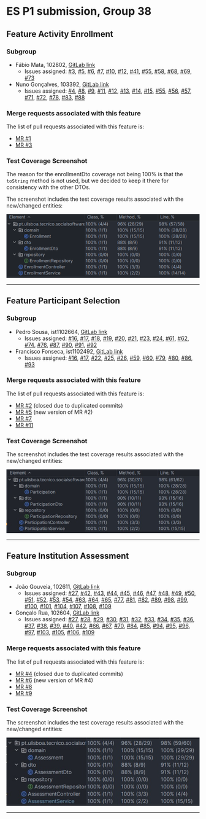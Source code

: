 # ES P1 submission, Group 38

## Feature Activity Enrollment

### Subgroup
- Fábio Mata, 102802, [GitLab link](https://gitlab.rnl.tecnico.ulisboa.pt/ist1102802)
    + Issues assigned: [#3](https://gitlab.rnl.tecnico.ulisboa.pt/es/es24-38/-/issues/3),
      [#5](https://gitlab.rnl.tecnico.ulisboa.pt/es/es24-38/-/issues/5),
      [#6](https://gitlab.rnl.tecnico.ulisboa.pt/es/es24-38/-/issues/6),
      [#7](https://gitlab.rnl.tecnico.ulisboa.pt/es/es24-38/-/issues/7),
      [#10](https://gitlab.rnl.tecnico.ulisboa.pt/es/es24-38/-/issues/10),
      [#12](https://gitlab.rnl.tecnico.ulisboa.pt/es/es24-38/-/issues/12),
      [#41](https://gitlab.rnl.tecnico.ulisboa.pt/es/es24-38/-/issues/41),
      [#55](https://gitlab.rnl.tecnico.ulisboa.pt/es/es24-38/-/issues/55),
      [#58](https://gitlab.rnl.tecnico.ulisboa.pt/es/es24-38/-/issues/58),
      [#68](https://gitlab.rnl.tecnico.ulisboa.pt/es/es24-38/-/issues/68),
      [#69](https://gitlab.rnl.tecnico.ulisboa.pt/es/es24-38/-/issues/69),
      [#73](https://gitlab.rnl.tecnico.ulisboa.pt/es/es24-38/-/issues/73)
- Nuno Gonçalves, 103392, [GitLab link](https://gitlab.rnl.tecnico.ulisboa.pt/ist1103392)
    + Issues assigned: [#4](https://gitlab.rnl.tecnico.ulisboa.pt/es/es24-38/-/issues/4),
      [#8](https://gitlab.rnl.tecnico.ulisboa.pt/es/es24-38/-/issues/8),
      [#9](https://gitlab.rnl.tecnico.ulisboa.pt/es/es24-38/-/issues/9),
      [#11](https://gitlab.rnl.tecnico.ulisboa.pt/es/es24-38/-/issues/11),
      [#12](https://gitlab.rnl.tecnico.ulisboa.pt/es/es24-38/-/issues/12),
      [#13](https://gitlab.rnl.tecnico.ulisboa.pt/es/es24-38/-/issues/13),
      [#14](https://gitlab.rnl.tecnico.ulisboa.pt/es/es24-38/-/issues/14),
      [#15](https://gitlab.rnl.tecnico.ulisboa.pt/es/es24-38/-/issues/15),
      [#55](https://gitlab.rnl.tecnico.ulisboa.pt/es/es24-38/-/issues/55),
      [#56](https://gitlab.rnl.tecnico.ulisboa.pt/es/es24-38/-/issues/56),
      [#57](https://gitlab.rnl.tecnico.ulisboa.pt/es/es24-38/-/issues/57),
      [#71](https://gitlab.rnl.tecnico.ulisboa.pt/es/es24-38/-/issues/71),
      [#72](https://gitlab.rnl.tecnico.ulisboa.pt/es/es24-38/-/issues/72),
      [#78](https://gitlab.rnl.tecnico.ulisboa.pt/es/es24-38/-/issues/78),
      [#83](https://gitlab.rnl.tecnico.ulisboa.pt/es/es24-38/-/issues/83),
      [#88](https://gitlab.rnl.tecnico.ulisboa.pt/es/es24-38/-/issues/88)

### Merge requests associated with this feature

The list of pull requests associated with this feature is:

- [MR #1](https://gitlab.rnl.tecnico.ulisboa.pt/es/es24-38/-/merge_requests/1)
- [MR #3](https://gitlab.rnl.tecnico.ulisboa.pt/es/es24-38/-/merge_requests/3)


### Test Coverage Screenshot

The reason for the enrollmentDto coverage not being 100% is that the `toString` method is not used,
but we decided to keep it there for consistency with the other DTOs.

The screenshot includes the test coverage results associated with the new/changed entities:

![Test Coverage Screenshot](./EnrollmentTestCoverage.png)

---

## Feature Participant Selection

### Subgroup
 - Pedro Sousa, ist1102664, [GitLab link](https://gitlab.rnl.tecnico.ulisboa.pt/ist1102664)
   + Issues assigned: 
    [#16](https://gitlab.rnl.tecnico.ulisboa.pt/es/es24-38/-/issues/16),
    [#17](https://gitlab.rnl.tecnico.ulisboa.pt/es/es24-38/-/issues/17),
    [#18](https://gitlab.rnl.tecnico.ulisboa.pt/es/es24-38/-/issues/18),
    [#19](https://gitlab.rnl.tecnico.ulisboa.pt/es/es24-38/-/issues/19),
    [#20](https://gitlab.rnl.tecnico.ulisboa.pt/es/es24-38/-/issues/20), 
    [#21](https://gitlab.rnl.tecnico.ulisboa.pt/es/es24-38/-/issues/21), 
    [#23](https://gitlab.rnl.tecnico.ulisboa.pt/es/es24-38/-/issues/23), 
    [#24](https://gitlab.rnl.tecnico.ulisboa.pt/es/es24-38/-/issues/24), 
    [#61](https://gitlab.rnl.tecnico.ulisboa.pt/es/es24-38/-/issues/61), 
    [#62](https://gitlab.rnl.tecnico.ulisboa.pt/es/es24-38/-/issues/62), 
    [#74](https://gitlab.rnl.tecnico.ulisboa.pt/es/es24-38/-/issues/74), 
    [#76](https://gitlab.rnl.tecnico.ulisboa.pt/es/es24-38/-/issues/76), 
    [#87](https://gitlab.rnl.tecnico.ulisboa.pt/es/es24-38/-/issues/87), 
    [#90](https://gitlab.rnl.tecnico.ulisboa.pt/es/es24-38/-/issues/90), 
    [#91](https://gitlab.rnl.tecnico.ulisboa.pt/es/es24-38/-/issues/91), 
    [#92](https://gitlab.rnl.tecnico.ulisboa.pt/es/es24-38/-/issues/92)
 - Francisco Fonseca, ist1102492, [GitLab link](https://gitlab.rnl.tecnico.ulisboa.pt/ist1102492)
   + Issues assigned: 
   [#16](https://gitlab.rnl.tecnico.ulisboa.pt/es/es24-38/-/issues/16), 
   [#17](https://gitlab.rnl.tecnico.ulisboa.pt/es/es24-38/-/issues/17), 
   [#22](https://gitlab.rnl.tecnico.ulisboa.pt/es/es24-38/-/issues/22), 
   [#25](https://gitlab.rnl.tecnico.ulisboa.pt/es/es24-38/-/issues/25), 
   [#26](https://gitlab.rnl.tecnico.ulisboa.pt/es/es24-38/-/issues/26), 
   [#59](https://gitlab.rnl.tecnico.ulisboa.pt/es/es24-38/-/issues/59), 
   [#60](https://gitlab.rnl.tecnico.ulisboa.pt/es/es24-38/-/issues/60), 
   [#79](https://gitlab.rnl.tecnico.ulisboa.pt/es/es24-38/-/issues/79), 
   [#80](https://gitlab.rnl.tecnico.ulisboa.pt/es/es24-38/-/issues/80), 
   [#86](https://gitlab.rnl.tecnico.ulisboa.pt/es/es24-38/-/issues/86), 
   [#93](https://gitlab.rnl.tecnico.ulisboa.pt/es/es24-38/-/issues/93)
 
### Merge requests associated with this feature

The list of pull requests associated with this feature is:

 - [MR #2](https://gitlab.rnl.tecnico.ulisboa.pt/es/es24-38/-/merge_requests/2) (closed due to duplicated commits)
 - [MR #5](https://gitlab.rnl.tecnico.ulisboa.pt/es/es24-38/-/merge_requests/5) (new version of MR #2)
 - [MR #7](https://gitlab.rnl.tecnico.ulisboa.pt/es/es24-38/-/merge_requests/7)
 - [MR #11](https://gitlab.rnl.tecnico.ulisboa.pt/es/es24-38/-/merge_requests/11)


### Test Coverage Screenshot

The screenshot includes the test coverage results associated with the new/changed entities:

![Test Coverage Screenshot](./ParticipationTestCoverage.jpeg)

---

## Feature Institution Assessment

### Subgroup
- João Gouveia, 102611, [GitLab link](https://gitlab.rnl.tecnico.ulisboa.pt/ist1102611)
    + Issues assigned: 
    [#27](https://gitlab.rnl.tecnico.ulisboa.pt/es/es24-38/-/issues/27),
    [#42](https://gitlab.rnl.tecnico.ulisboa.pt/es/es24-38/-/issues/42),
    [#43](https://gitlab.rnl.tecnico.ulisboa.pt/es/es24-38/-/issues/43),
    [#44](https://gitlab.rnl.tecnico.ulisboa.pt/es/es24-38/-/issues/44),
    [#45](https://gitlab.rnl.tecnico.ulisboa.pt/es/es24-38/-/issues/45),
    [#46](https://gitlab.rnl.tecnico.ulisboa.pt/es/es24-38/-/issues/46),
    [#47](https://gitlab.rnl.tecnico.ulisboa.pt/es/es24-38/-/issues/47),
    [#48](https://gitlab.rnl.tecnico.ulisboa.pt/es/es24-38/-/issues/48),
    [#49](https://gitlab.rnl.tecnico.ulisboa.pt/es/es24-38/-/issues/49),
    [#50](https://gitlab.rnl.tecnico.ulisboa.pt/es/es24-38/-/issues/50),
    [#51](https://gitlab.rnl.tecnico.ulisboa.pt/es/es24-38/-/issues/51),
    [#52](https://gitlab.rnl.tecnico.ulisboa.pt/es/es24-38/-/issues/52),
    [#53](https://gitlab.rnl.tecnico.ulisboa.pt/es/es24-38/-/issues/53),
    [#54](https://gitlab.rnl.tecnico.ulisboa.pt/es/es24-38/-/issues/54),
    [#63](https://gitlab.rnl.tecnico.ulisboa.pt/es/es24-38/-/issues/63),
    [#64](https://gitlab.rnl.tecnico.ulisboa.pt/es/es24-38/-/issues/64),
    [#65](https://gitlab.rnl.tecnico.ulisboa.pt/es/es24-38/-/issues/65),
    [#77](https://gitlab.rnl.tecnico.ulisboa.pt/es/es24-38/-/issues/77),
    [#81](https://gitlab.rnl.tecnico.ulisboa.pt/es/es24-38/-/issues/81),
    [#82](https://gitlab.rnl.tecnico.ulisboa.pt/es/es24-38/-/issues/82),
    [#89](https://gitlab.rnl.tecnico.ulisboa.pt/es/es24-38/-/issues/89),
    [#98](https://gitlab.rnl.tecnico.ulisboa.pt/es/es24-38/-/issues/98),
    [#99](https://gitlab.rnl.tecnico.ulisboa.pt/es/es24-38/-/issues/99),
    [#100](https://gitlab.rnl.tecnico.ulisboa.pt/es/es24-38/-/issues/100),
    [#101](https://gitlab.rnl.tecnico.ulisboa.pt/es/es24-38/-/issues/101),
    [#104](https://gitlab.rnl.tecnico.ulisboa.pt/es/es24-38/-/issues/104),
    [#107](https://gitlab.rnl.tecnico.ulisboa.pt/es/es24-38/-/issues/107),
    [#108](https://gitlab.rnl.tecnico.ulisboa.pt/es/es24-38/-/issues/108),
    [#109](https://gitlab.rnl.tecnico.ulisboa.pt/es/es24-38/-/issues/109)
- Gonçalo Rua, 102604, [GitLab link](https://gitlab.rnl.tecnico.ulisboa.pt/ist1102604)
    + Issues assigned:
    [#27](https://gitlab.rnl.tecnico.ulisboa.pt/es/es24-38/-/issues/27),
    [#28](https://gitlab.rnl.tecnico.ulisboa.pt/es/es24-38/-/issues/28),
    [#29](https://gitlab.rnl.tecnico.ulisboa.pt/es/es24-38/-/issues/29),
    [#30](https://gitlab.rnl.tecnico.ulisboa.pt/es/es24-38/-/issues/30),
    [#31](https://gitlab.rnl.tecnico.ulisboa.pt/es/es24-38/-/issues/31),
    [#32](https://gitlab.rnl.tecnico.ulisboa.pt/es/es24-38/-/issues/32),
    [#33](https://gitlab.rnl.tecnico.ulisboa.pt/es/es24-38/-/issues/33),
    [#34](https://gitlab.rnl.tecnico.ulisboa.pt/es/es24-38/-/issues/34),
    [#35](https://gitlab.rnl.tecnico.ulisboa.pt/es/es24-38/-/issues/35),
    [#36](https://gitlab.rnl.tecnico.ulisboa.pt/es/es24-38/-/issues/36),
    [#37](https://gitlab.rnl.tecnico.ulisboa.pt/es/es24-38/-/issues/37),
    [#38](https://gitlab.rnl.tecnico.ulisboa.pt/es/es24-38/-/issues/38),
    [#39](https://gitlab.rnl.tecnico.ulisboa.pt/es/es24-38/-/issues/39),
    [#40](https://gitlab.rnl.tecnico.ulisboa.pt/es/es24-38/-/issues/40),
    [#42](https://gitlab.rnl.tecnico.ulisboa.pt/es/es24-38/-/issues/42),
    [#66](https://gitlab.rnl.tecnico.ulisboa.pt/es/es24-38/-/issues/66),
    [#67](https://gitlab.rnl.tecnico.ulisboa.pt/es/es24-38/-/issues/67),
    [#70](https://gitlab.rnl.tecnico.ulisboa.pt/es/es24-38/-/issues/70),
    [#84](https://gitlab.rnl.tecnico.ulisboa.pt/es/es24-38/-/issues/84),
    [#85](https://gitlab.rnl.tecnico.ulisboa.pt/es/es24-38/-/issues/85),
    [#94](https://gitlab.rnl.tecnico.ulisboa.pt/es/es24-38/-/issues/94),
    [#95](https://gitlab.rnl.tecnico.ulisboa.pt/es/es24-38/-/issues/95),
    [#96](https://gitlab.rnl.tecnico.ulisboa.pt/es/es24-38/-/issues/96),
    [#97](https://gitlab.rnl.tecnico.ulisboa.pt/es/es24-38/-/issues/97),
    [#103](https://gitlab.rnl.tecnico.ulisboa.pt/es/es24-38/-/issues/103),
    [#105](https://gitlab.rnl.tecnico.ulisboa.pt/es/es24-38/-/issues/105),
    [#106](https://gitlab.rnl.tecnico.ulisboa.pt/es/es24-38/-/issues/106),
    [#109](https://gitlab.rnl.tecnico.ulisboa.pt/es/es24-38/-/issues/109)

### Merge requests associated with this feature

The list of pull requests associated with this feature is:

- [MR #4](https://gitlab.rnl.tecnico.ulisboa.pt/es/es24-38/-/merge_requests/4) (closed due to duplicated commits)
- [MR #6](https://gitlab.rnl.tecnico.ulisboa.pt/es/es24-38/-/merge_requests/6) (new version of MR #4)
- [MR #8](https://gitlab.rnl.tecnico.ulisboa.pt/es/es24-38/-/merge_requests/8)
- [MR #9](https://gitlab.rnl.tecnico.ulisboa.pt/es/es24-38/-/merge_requests/9)


### Test Coverage Screenshot

The screenshot includes the test coverage results associated with the new/changed entities:

![Test Coverage Screenshot](./AssessmentTestCoverage.jpeg)

---
